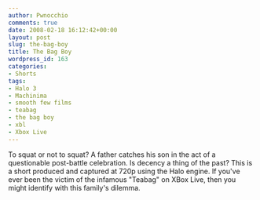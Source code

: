 ```yaml
---
author: Pwnocchio
comments: true
date: 2008-02-18 16:12:42+00:00
layout: post
slug: the-bag-boy
title: The Bag Boy
wordpress_id: 163
categories:
- Shorts
tags:
- Halo 3
- Machinima
- smooth few films
- teabag
- the bag boy
- xbl
- Xbox Live
---
```


To squat or not to squat? A father catches his son in the act of a questionable post-battle celebration. Is decency a thing of the past? This is a short produced and captured at 720p using the Halo engine. If you've ever been the victim of the infamous "Teabag" on XBox Live, then you might identify with this family's dilemma.
